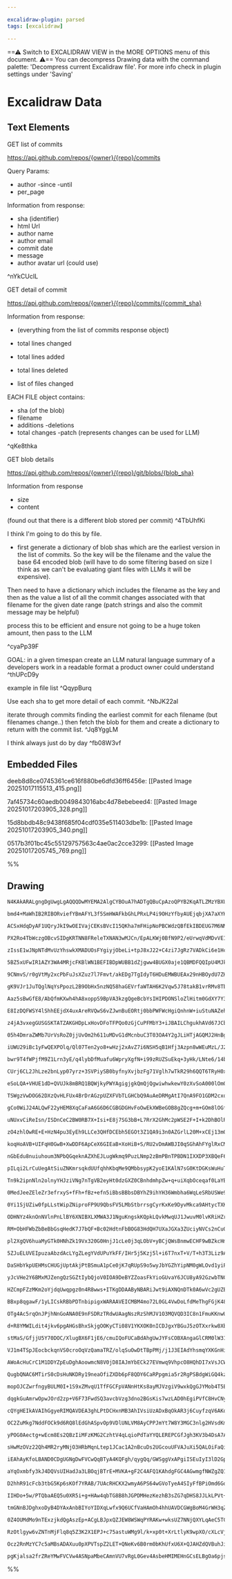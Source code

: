 ```yaml
---

excalidraw-plugin: parsed
tags: [excalidraw]

---
```

==⚠  Switch to EXCALIDRAW VIEW in the MORE OPTIONS menu of this document. ⚠== You can decompress Drawing data with the command palette: 'Decompress current Excalidraw file'. For more info check in plugin settings under 'Saving'


# Excalidraw Data

## Text Elements
GET list of commits

https://api.github.com/repos/{owner}/{repo}/commits

Query Params:
- author
-since
-until
- per_page


Information from response:

- sha (identifier)
- html Url
- author name
- author email
- commit date
- message
- author avatar url (could use)



 ^nYkCUcIL

GET detail of commit

https://api.github.com/repos/{owner}/{repo}/commits/{commit_sha}

Information from response:

- (everything from the list of commits response object)
- total lines changed
- total lines added
- total lines deleted

- list of files changed

EACH FILE object contains:

- sha (of the blob)
- filename
- additions
-deletions
- total changes
-patch (represents changes can be used for LLM)



 ^qKe8thka

GET blob details

https://api.github.com/repos/{owner}/{repo}/git/blobs/{blob_sha}

Information from response

- size
- content

(found out that there is a different blob stored per commit) ^4TbUhfKi

I think I'm going to do this by file.

- first generate a dictionary of blob shas which are the earliest version in the list of commits. So the key will be the filename and the value the base 64 encoded blob (will have to do some filtering based on size I think as we can't be evaluating giant files with LLMs it will be expensive).

Then need to have a dictionary which includes the filename as the key and then as the value a list of all the commit changes associated with that filename for the given date range (patch strings and also the commit message may be helpful)

process this to be efficient and ensure not going to be a huge token amount, then pass to the LLM 


 ^cyaPp39F

GOAL: in a given timespan create an LLM natural language summary of a developers work in a readable format a product owner could understand ^thUPcD9y

example in file list ^QqypBurq

Use each sha to get more detail of each commit. ^NbJK22aI

iterate through commits finding the earliest commit for each filename (but filenames change..)
then fetch the blob for them and create a dictionary to return with the commit list. ^Jq8YggLM

I think always just do by day ^fb08W3vf

## Embedded Files
deeb8d8ce0745361ce616f880be6dfd36ff6456e: [[Pasted Image 20251017115513_415.png]]

7af45734c60aedb0049843016abc4d78ebebeed4: [[Pasted Image 20251017203905_328.png]]

15d8bbdb48c9438f685f04cdf035e511403dbe1b: [[Pasted Image 20251017203905_340.png]]

0517b3f01bc45c55129757563c4ae0ac2cce3299: [[Pasted Image 20251017205745_769.png]]

%%
## Drawing
```compressed-json
N4KAkARALgngDgUwgLgAQQQDwMYEMA2AlgCYBOuA7hADTgQBuCpAzoQPYB2KqATLZMzYBXUtiRoIACyhQ4zZAHoFAc0JRJQgEYA6bGwC2CgF7N6hbEcK4OCtptbErHALRY8RMpWdx8Q1TdIEfARcZgRmBShcZQUebQBGADYEmjoghH0EDihmbgBtcDBQMBKIEm4IUgBFegARTXoABhgADgAZI2IAQXwAFQAtADkERMb6VJLIWEQKwOwojmVgidLM

bmd4+MaWhIB2RIBORviefYBmAFYL3f5SmHWAFkbGhLPRxLP4i9OHzYfbyAUEjqbjXA7aXYHHgXRK7eItFrPHjxAFSBCEZTSbiJLao6xLcSoRqo5hQUhsADWCAAwmx8GxSBUAMTxBCs1krSCaXDYCnKclCDjEWn0xkSMnWZhwXCBbKciAAM0I+HwAGVYMsJIIPPLSeSqQB1YGSbh8QoCMmUhDqmCa9Da8qogWYjjhXJoFHmiBsaXYNT3D3PVH84Rw

ACSxHdqDyAF1UQryJkI9wOEIVajCEKsBVcI15QKha7mFHipNoPBCWdzQBfEkIBDEUG7M6NM4tOEXVGMFjsLhoUadr3d1icQacMTcJLwz4tHg8A4Z5i1dJQBvcBUEMKozTCIUAUWCmWyUYKkyK5tK00J0CwUE5pXKEg4AE0KdSAKrYMNtCAX2sX0sy0fdAEFqHJ3wOZweAARwAaUGAB9M5emwAB5WoeANWCFXvKYKxzUhySoP9zTjL0hDgYhcFXRs

PX2Ro4TbWczgOBcvSIDgKRTNN8FReleTXNAN3wMJCn/EpALKWj0BfN9P2/eUrwqVdMDvVE1jQDYGPBeInl+VieBaB4HiM1EA1QZwWIuV53k+b5dl+XTUSBYgQTQb54gheIDlGYyoXhXZBzLSR0UxO9+yDL18TtYkvT1K0RQZZl2TZJBtx5PkC2FOkkvFcgOClGUsjUr0lRVG07QgB1GxJS1DWNU1av1a0NWvar82EF03UnVEfR5f1J0issQwoiMT

zIssE1wJNpNTdMvUzYhswkXMADUOsFYgiyjObeLi+tpJ8xJ22+C4zi7JgRz7VADkCi6e1HcdCV0/YDgeHhGkORdl2CGj103BBt13YgDwyYrxtRCiqL+ujRkYhEeBYtiyw4ri0F2vi2AE6ThK3L0VPC9AAHE916VAiFJVA2AVVA9H0fQ1GYAAdDgWekWR5CUXA4EIbRVHULRdAMBRAjgNgImANgKFdUhqwUYBRbYOW6YZnIWZZqohCYGBUAABRlab

5BZ5xUFwIR1AZY3WA4MRjcFKBlWN1BEFIBDpWUBB1dZjgww4BUGX0aje1QBMDFQQIpU4MJkC9k3mEkXBUAAChIYrCCVJgAEonekfR8FQd9SHwJ2zYt0hUA4abPZcU3zckBlUAyXBHZrlW1FQaHq5NzJi2iLva7L036GomVUBEfOk70NNiDHsJs+9r380oXpbwqEmyYpqAqZptu1e99m5EUBRud5/mNB0OmRYQMWJalmW5YV6+lYUXfme9zXtb1g3

9CNmvS/r0gVtMy2xcPbFuJsXZuz7l7Fmvt/akEDg7TgIdyT6HDuEMWBUEAx29nHBOydU7ZHToQLOOcoB5wLkXEudcG6V0yNQweTdwG0wMKrDu1F+492YNAv+NDy64GHlEcu49k5T3wDPIQc8YHe3lP7bIqpCBGEJB9eMnAoAADFprKnMkFS8t4egYmuhAMQ2QmDym7A7dwBjlBGIZsQYgyxUR6GyM3GWyYJDVDqA0Zo7ROg9AGMMUY4xeqkAxJmA

gK9VJr1JuTQglNqYsPpozL2B9ObHx5nzNQ58haGEVrfaWTAH6K2Vqw5J78takB1vrRMv8Tb/0ti4a2IDnBgOLjXSB7tq5ezgQHIOyDQ5oIjpg6OsdUDx0TinJaRCM6kHnibXO+dC5tLqXwiuVcGEAMboHZhu92GridlwnhKzB4CJHsIouojhDiNnggee0j5SlzYAAJXCIowkZItZ8UzAgAAEqFLEHptDQjErcSSwEIC9FVLrBUFIfkUDzpoFoVQA

Aaz5sBwGfE8/AbQfmKXwh4hA8xoppS9BpVA3kzgQgeBcbYsIHIPDONSloZlHitm0GdXY7Y3gmVukZRIzkGpoBaLpBIzwLgtCuIkQyHx/hehChiAFqAPi6MgMS7gsUyzxSpIlMU6AWSpQ5OlXkI0hQ6uUvlQqsoSqTWVGqVqFR2pNStEaVyJo0Bmk1XVFqto2p0kdF6Z0khto9S9H1P0sBBoatKCNcMkZ8gTVKFNGa3F5pASzGSiAuB4gbULN1NAg

E8IzDQFWSY4lShhEEjdX4uxAreRVQwS6vZJwnBuEORtj0bbPWFWcHgiQnhnW+iuStuNAZeh3JtUGR4cj5AAheQt14Ca4SkhUOCCAWjqApLgX8Z4y0STncuiQoFwKQRgvBJCKF0KYWwkupSK1CJS23aWgE54zyQHBUTd8MAABSgxajPhaP0TARhqTPiEDAaCMBnwACtmA/mffOgiRFH0lF3S+s8B70CSESNBL9LQ2DKDYAhHg+gFS6zDHuWo4GABC

z4jA3vxegGUSGSKTATZAKGHDpLxHovDFoTFPQo0zGjCuPFMbY3+iJBAILChgukhAVd67JCbrxUW9Ai71KmmOtoY4MIrgMoeDW6E9bzKWQODsDlXK+0tF5Q8flXoXJuSVYkayVw3omR4O9AK9b5VhWxNCPEiwYpOu1TlXVEB9UpXlNyY1WUzV5UlNKK1sjbUVV9TqYLCAXWOY9eWr1qWHV+pqgGzqQa83kt6r6AagYo2QBjWNeN8ZEwIHcSJ1ND50

05h4DmraZWMb7UrVsRoZ0jjUvOm2h611uMDvG1dMcnbuC3T03OA4Y2gJLiHTjAGQMJ2HnBg18ilFOOTh4/EJi/GvmcRTXtFGWMqSbck6iRdEh14dwQFEZU29EmqxSTIQ+XMMln0FpfPJ8s76FPlsUl+pScjy13ghcZ1Zul+16UgjgKCw5DKjtg0ZScEDdhgOoTMyh0doPUAgWJ8Sd7Q+YOgyOWCqaaCg4SqAczUBQDYFEfOHFwi0wTosBsTt2ec9

iUWU29iBc1yFwQEXPOlq/Ql07Ten2yo8+wHzj2xAvZ7i6NSH5qB1Hfj3Azpn8wWEuMzL/J24zk4JLJ6gTQ9JNCs5V3Q/uuB7FqF7G/Zwcu3te8Fxz6Xav8ThGNtKKAavk6iwjuDXnIead4DR5ocnkiGwhwbm0NoABZO5C8uBOmXqvZ7MSlrvfzgk3eP2OZHxPpkgWF9hYg8lgU2WEOn4lKSTD4AcOEdI/gYg4OAzafDOx7g5OePtaE8WCTtnIUKd

bwr9T4fWPjfM9Z1Lrn3yE/q4lybDfMuafu6WpryXgfN+i99zRUZSuEkq+3yHk/LNte6/14b1fpvnHvYKjgq3+Ck627nwdzsGd2VCyHWT/g91R290v391P2F2D35293D0jyTmj3CFjwQI9gT2sHtxTzCBnngVQEzxz2kRZlkTUQUSUVNBq0VDUU0QZnwB0Ue30SIBsQqBMVXEZHuksQIGsVsRIAcRJTLE/1cSYBawhShRhThQRSRVRXRUxWxVxRCT

CUrj6CL2JhLze2bnLyp07yrz+3SVPiySB0byfnyXvjbzFg71Vglh7wTkR29h6QQT6TRyH0xywR/xrlx3xyn2JyHztxv10JsOX3pzsBNxZwD2F253v35xPz3zPwPzF2P0iOl2iNe3l0fxrkCJDlAJiI1y1x1z1wNzaCNzCOZzNy/0txrmt3/xpjtyAKdydhd3ALqUgNgJ9xXHaLZwSMwNDxcGQMkCj2vhj2PDj0QNphwOTxuQIIz2z1z0XjxHNmeV

eSoLQA+VHUE1dD+QVUJk8mBRQ1BQWjkyPWYAgigjgkQmQjQgwiwhwkewY0zXvSoA000lOm0Gc2MmeBOEaDM3hBZU0i2EpRlWswlSODOF2EaA8wFVdW4A7ASD42FWeESDhguGRlKB80VWSGOFOxrWOERm40aF+ACwJHVQyziz1RSkNTHQyhNWylFHNQSyKjlHjBS3tS1EK11C9SyzdV4Ay3y3ZPS2Kz8FK2LBDTLDDSq3JSGmjQFFjQhlKiaxaz6z

TSWgzVwDOG62DXzQvHLFUx4BrDrAGzpUZXFVbTLGHCbQ9AuAeDRMgAtI7QnA9FO1GDM2cxoLiR+je2HS2zHWBknT2zQFPEmALQQ3FFXngwwwgEGE0C/VgjnFwDDGQzAGrFIkhkOxhnJR43BIhLelugu2E2VNKH4juwkzxjLDFkzGnUDIvCDMmBqxKEaAvDYzAFrJKDhOnERM+hRNtJKGcCxM2GzLxM+AhN+CbNTPYlCCgFpE7xol1jYErKu1qhlC

gCo0WiJ24ALQwF22yHEM8XqCaFaA6G6D6CGBGDGHvFoOwEkXWBeGOB8gZQcg+m+GOm8lOGfQgGUG5lNAhHnBWxYlhHBOnAuANK9CyGIFXKFHXO1PQ3SCnXEMhWhVhXhXwERRRTRQxSxRxQvP9ivKjFvKMjODeFbB8haGOnFVMh1M/LgG4AeCBS+FhGOnnEZWIsSBAs9WXK6CeJCnd0XNAqFE4qIm4rkyYwfVRCCB3AoG9Mk2kz3SAjk2jNjPjMTP

uNUxvCiReIsn/ISDnCeC2BW0RB7X+Isi+E8j7SG3bB+L7RrX2GhMc2pWSE2F+I+k2DhBOlRAxMJiOGJKCzii9XJPC0pKENKGi0ymBn8olAKkS2KmS3KjZPtA5Iy25Mal8uan5PisFLLEDS1PK1DUqwjWq2DFlPq0DLY0VEVNmlEwWg6xWjOHWidGBmysLIEAOknA+gOCmzM1tIbQm1BC6vtI4Dm0dJunbAMoMzNIfHWwyNLI2OCr9O3KrOjFKo4w

zO4zhlOwRE+E+HzN4pu3EyEh9LLCe3QHfDCEbh5EGOt3Z1QA9i3n0AZGrlL20M+xCEj13m0CXgoEiUJggBOvJxeouvwSuputQDusCFezL2evOq+zUHetUXkTeW4DeDho0S0UYNBGYNUj4PYOKjMW4PMF4NYP4PsUcS9BEO+VIHEJOLONPUuIvRuOvWUP8AiXUJ+tOv+rGUBrYGurexBvuvBqeoSXZreoeSWJeVYFWLZ1IE+XYm+W2N80BX2OTMOL

koqHoAVB+UIFqH0GwB+XwDDF6ApCeX6GIEaB+XoHiB+S/RU2vDmAWBJI0qSGhAhFYglRxCMmeAOGM3WDbE8nBNGw8xdplXrQcx5ObGSChBhA+F7SSARFlWCn+UJiuEpUCh+MM1GprW8sJBoK1RpFC2SgNSCq5BpNizzvi0iqZOtUTVZJ9QKwyty2aiSvdT5LiqqgSqFK6lFI9Aq36nyqlJoLqzjRKsayriVMqpVOWkYweE1LK03NvVQBLQOP6y4z

nGbEdu8nuiuhoum3NPbQGqeknAZXhEJLugWkmq9PuzLNmp2zBmPBnTPBDN1IXXDP3XBQeF6E0HfEkAVFgkICTNQwfvfU/R/T/QAyAxAzAwg2g1g3o1UpEuIh3XHLLGWoGxOzbBfK2plsu3RjHqLNuyktEkXtkofDkzfo/q/p/utuUmfrLDJSSC01fM9ouF0g2uZS9BM2W20BtJGzbFROOh8lsp5OcziFOzemc0Io+k+By0gA8tNBpUztJJSoSlLo

pILqi2LrCuUegAtSiuZNKmrsqkdUUfqhhKbqMe9QMbbsypK2yoE1KAlN7sG0KtDGKsWuHuTWwbazfWqsnrqqFNzU7ta2u3LRavdUJNhA81sz6t3thNnA3t7EGsJFnFdJ+HGrfTPozJHW233HmvlKQfTJQbWrQe7VscgFRh2twb2pDgOr0SiWLzJgaP5uVDfjZl+zSVr0Bwb1yTMNBxbyKXbxUDUAUAaIlgaPh3sL7xR0H1QRCLCFGXFv7k/2Ki9i

Tn9k2ipnNln2olnyYHJziVNg7nTgVB2eyHt0dzGXZ0CBnhdmhpZw+q+uiXqbOceqaf0LaYB2MM6avhvh6YsMfisIGagCGcdxGcdzGdwAcNgWR2cNRxn3cNmbH3madkWeyGWdWaFHWa3nUC2bJzBr2cTkcAVCOatVObsHOfuquaYBucznIPholpUVKjoNRqYPxhYMMWxtMS4PGx4PwCxokDsUEPlDJrcTkzVo1q1p1r1oNqNpNrNotqtsZvCTUNqY

0MedJeeZEleZr3efrxyS+fFh+fBz+efn5iBbsBBbsDBYhZ9ihYH36Wmbha6WqLeSRbUSWe9hWeBgxc2cxZClxcPwOcJeOa3gadJHJedkpd3mpcWPZzFoRrWKlpmtKdloTsnCBWAsIbQzfTkw/W/V/X/UA2A1A3A0gxgzg3xgeLgflFoeOHDreBxH0pEc5SMucDMyBQ9prZ7VYnBIEd6usgYi5W2F2DnB7TjvRJTbQBeE5SlRMlnGFXWpbXkYnbJM

0Yi1SjUZiw0fpLLstWipZNiproFP9U9QbsFV5LMbStbrrsgCyrKxKe9DyvMkca9AHtycTXKvKa8dVJzESGnoCdnoY31KfSXtaqlSSB8jfJm0tKVSHbiYdOUX/MIpbDszW09Iyeqa5DmpvoWtbIfrnrUsrpVokC/WghaGfGUGUGzz/sQdKGQa4yzNxNzK6rKY8aCdKbwYvsTYgArNvurLPFbLAHrIE6bOfX49RL7c5WbEHeHahLnUndIo8wRjnZ9t

ODHNYz4knOnNVlnPnLlBY6XNIBXLXMWA3J1NguKngskKQpkLQvkMwqUJ1JwuvM0lvKRiHZrSOApUJPbHfKooW20yODehHKeFYhrRaDYtKDAogscGM+grLDM53JFfVs1u1t1v1sNuNtNvNstuwqxic4slvNODeEMjenbEMmOFIp86/I9GTqMhpVRJbHBKOCuHC4tA4q4pCAqs8YwH4va54rvSQzEpQqlnwakwzdkwqGI9I/I8o5UqfvUtJWbU+h/K

RM+ObHFWbZbBeBbGsqHedK7J7bQF+Bc02HdtnFbBOG83HdQH7UXaJGXa3ZUciyNVCs2nCu0YrpirtQPfSqPfrudVPakaqjyxbsMaseFJse7vDUfelNqyKsHtcYVJHs69Y7KG8czV2F/Z2hweasrQMxWzGtW1KH6tkZoP6oSdBF0g+kOBYkHSmv2oe19OvqnVffY3ybo7WvemRAcmQ6LKEw/YgGLJG4xu+rUCYA4Vn0DRZlfhyMgunzJxZhCCLhIU

pl2XgQV6huaMyGTk0HNhZk19Vx320G0HnjJ1cLe0j3qLObV+yBCjQWsBnmwECHF9wBZkcHmF7BlB1iusCCgBEG9iBHUG2Zufn1hoDUL2VbKE4PF/UEDRuZpyVFl+Jzt0V6IHCC3lV4bnZv1+142f17yIQCN5N5CjN4j0GMt9JcILJzt/Rcd5CFXH2bd9R09+6PQV99IDRwD7L7n12U3lD8mgoLjfnp58gDkRRoYOZcOtZbYIkA4Nxq5fxp5cJoqH

5ZJuELUVEIpuzaAbzdAcLYgZLegYVdUPuYkFF/IHr5j5Kzj5l+i6T7nxT+V/T+h3T3Liz9ANdxz63jz7GI9kL5ZlN5Djm8u+5OBppX1t6mwa+Tvevvi3MBN9KkLfH3n71QCd8g+PfOJFAD76lBHksbCWusQuy/IruexdNkrRkxHEKgsEVaGcBgDIpagtQDgGcGpC6xegRMfoP0HUS1AKAZwZQBj1m6zBmcaqDStCEJLso3gmwXtN2kRjNt7K7xGE

DaSHbYkpUEHMsCHUGjUptAkjPtBSmuA1pCe0jK7qRUpS9o5wyJbYGZhYipNM0gWLOvd1yiPc12z3Wkm90ZJJY92X3CxleyB4nsTGZ7Y9laAvag9SgN7AJne3sbQ9+6cPFnmVSR789FoE9TNAcEx4md0Mc9BeiQM1QhNyUyJEyEI02CwdJsEqPIeT2LSBc5w3wXQWUHSZC9Ge2TLDieFnSvpH6VDebg0PBTYAYAuAXWHABYjqIqOanA7J3HZ4MR1q

yJcVHe2Y6BMxMJZengQzSGZtIybQjoV0IOA9DeBYZZoasFkYioGUvaY6JCU8yA92GzwbTNCG5T0UPMMnZQaey2BO0mGntSRpdx2KI05GUUKwQo18EhYHuAVVRg4JLqfCIqO7XRjan3buDfuFoLwdlmbrfdL2oIyoNY1vaQ9JST7YaBEP2yTR32enKql+xWgHBfGYPfxljy64VouMo2GcCZHrTE80AnVQofvQ9DvQSRG1WnufWmpZMQYOTVETRzZ7

HZCmpFZzMKm2oYjdqUwqpgz0n4R8wws+ITKgDDAAByNBARiJwt9iAXNQnDTk0A6wVc2gUZEqBYBbwPYMsZ3gc3d6cBm+CSENgnBpwUBJA5gQYkVCD4P80+qAfqqgEzBB9sir8bQKgFVDKiQoLMKkDrCBAqhcCQfbPvbyD7DxfA5OeoqEHJx9pG4NsNgMfhJaaBk4AY/OAnEYCKiuaggLXmVE4IKjuQ+BKmN7HmZSiJRnEU2BaPJyJ5pRwbP6uGKE

BBxp8qgawF/1yLICskRBbPDTnbipigxWARAAVEICMBM4mo72L0GL4VwDoLfdMeThgFGjK48Ay0daOdE2xfAS0GnHbhDEbi58foiATPAAGhAwxBALWPs2yIEA2kduXZL0UPzFgsYVgGiO2MD5YtWxwQD/mAPJyqBGAaOTuOHBDzJwBi5zUJIsEPzotNw3o6uLskOQewQauAHWFMRCj4A4ACoNMLnjgDkgxAxYCURuK5pTEEAhLcwCQhOahisgzAEQ

OTg4Ac5rqOnJPjhNnGoANA0E9nFSDRzTRdwUAagNszRzShMJV1O3MQVQD3IC8n1FmuKKnwUgpRsoqiQqKupKisJ9udUaAVHFNFCAOo7mvqOgGGi4BOsU0Wc3GQWirRkeW0cnxlCp9KYTol0QEXQGfZ3Rno8CagF3G9ipim49/lXD3FHiIxQfAsTGIeBxi9AiYhpknF7EzjMxYyAwOTlzFMB8x0YmeMghLGiSrR5Yw8ZJQmIcAaxfY+sY2OJzNiTm

d+R8YMWILdit4jkv6pgAHGsBhxSkjgOOKyCTi08V1YKXOK0nICDJgxYBGuJ5zOTXxrkw8Xbl3GhiDx248nPWLolnjAxl45/teIrGCA/QnGPKd6xyJdScxDcO3J+Jqk/j8o0EpOABL1BE4QJM8MCagOf5QTycgcOCeTgQlISUJXsNCVjDdBySrquE/CX6GKhuSSJZEiuJRPlFy9aJ+zBiZGKtAsS7q9sDiQAO4nYSg+/EwSQy1pbKIaCo/egtonRo

stMaS/GfjjU5Y70DOC/XlugBX6F1jE6/cmuIQoFUCaBdAhgUwJYFsCOBXAngaGlCRM0lW31eKZKJlFyjqJIUlUfJIWkF8tRKkymHqLF4aTG+HveATpNJZ6Tmpy4oyffxMmP9HRu9Fca6KsmL5O8zAD0V6KD4OTbUQYzqWAS179S58w0zydGKVQ+SsgfktPAFKCkCJ/pHcLMWFIWl5jp8XkmKWjjilljxJSUqsdYDSm4SMpDsJsU4BfE84UBBU50U

VJ1m4TSpJEocbckqnVS0croOqVzQamaTRZ/olqSuOwDtTBpPMj/j1J3EIAdYhsmqYXKGnHiRpKsmmOeMOmd4f+POUINNPvFp4UBz4/Oa5PfHXU45348XhtPJxbTqIkeHacBLckHTxp9c46TBLOn0Sggl0/AKhPQl3SuZD0v6k9MIlbxiJBUd6RRN1EczV5v0vwP9OYmmwgZ2QEGROLBkt8+J2eASXnhFoxsVi7yBNvgLlqKoiBMlOYeCnUDvhdY2

AWoAcHuCrC1M1DDYZpEuDghAoowmcN8V0jD8IAJmYbECk27EVmwq9VhpcO8HQhDI7xVsJCWbAPkHh8ta7vWjVRLszG/lVdlSTLAhVHBmjf4TowI6Kh9GaWGETnUbo+C/uVIfwZY0CFwjghCIhxjDw/Ioih6iPdxhMMxFxDcAXQRIQKOCaVoTBukcEs5jyGbDqR82aroynk6/lGRaHEUVfRqHM92RrPAYVyM+hmDPaHmetOMKaoC92OzI5Gd9SJio

QugbQNAC6MTirS0cDsHuNKDRy19neaOfiZXDb6pF8QDY6CaRPpgmia5r2RgPSBdgWiGQ4kzxegndy4AHc4UlHPsxunEAhApuMHOXDEQSIswOo+3ncxZouK3FHilid3K/Fs5CAfinAoEugHBLb5oSkQOEsWCRLyc0SwOGLLiVLQElPoS6MgJSVKzE4TvKiFkpf6IJcl5IfJYUpbwsJp4Y8MpaSAqXI1KClYeBfDKZZIzRRUAHGcYnRnmImA3LE5ez

mopOJCZwrfngyBULM0I+1S9xZMvqU1TfFGCFpVANnHtKs8ayMJVzgiV9wxkQgGJYMob4T5ElYyigBMrSXTLMlwQOZVs0Th5KClC+FZSUvWVLRylQoB+csXmbcA8BmDAgY8IVrECy043CQD8izw8AwwzAA0BSD9hdBNAq0IwPgESAcAqMygKoDysoan9A4HsKtusBOC+03oyIfTENk+hXAjK7nCEO8E5QrZyuNpA7pmWOBeQPi0IMzBCRPrx1yV13

dqgkGuAmrwOpwJOrd2zp+V6F73FwdSQ3avcbVzg3dno2BGsKis7wzLAD0hEgiPVfC8HvCNyo90whTjUaPD1jBuNmsyPDMGj1wBUY5Fki9IQNkRJTZrSFgikfPVyGQc4OiNOEM8CO71oPSG2RxTQsw7GLeOwZF+nJiww4Y8MBGIjCRjIwUZqMtGGBteErYsYSgS1TkbDCGFMRAorEfkYmoqZCjMmvlaiHly45gV1ye7KNRUCWgIBEUxAFoGIAYijY

cQYgHEIkAVAIhGgyeRIMQAVDEA3ghLPtDCHxnMB3AhIVsiUzADxBqOkAR3j6CuyfzqV6AKoBBjgBUYRA0EAVSAvWGQAyUGwJ2l8D4w1p3ot0T4F1XMgQkdglwU4PCHWr7AmGaq0oRCARKolsFUIPMnKiu49p2UeChyO2DMyyCLBZCu7hQpXaBV12L3U1E6vLp2qgRbg91ZyXBE8lAeOdHhR4KCFRgQhD7SNKGrlImKohEiuxbELVK1AE1diokTRU

OC2ZuMkg7NddFOCk9d6RQ8lEdGhASpvOp9VDlUNLVM8AyCPPJmYt7W8Y3MGC3nlg2HVsdKmY6o5RUCwDTQfAuzVwqAXnyVKI+Tm/QC5qVkq4PN2ywfr2m0x7DUSYJBEEwz1WJpGW4/Q5TU2OWoz0As/DGUTwuXYzEt0AZ9bcvNz3L5FkAR5YzJP4gRMAzm5FS6P82bwCVOA5+dLU2JkriFH8sbmQIkA1rcM+GQjMRlIzkZKM0EGjHRmAWPEBuC3d

yPOG0Aectg+wEcm8Es2QBzIiMFzKMG2CzhtV4qLqioPdTaYYQLEREPCGfJgh3KV3b4DsA7AsR5tMIPlJapsFhYqF+M2hb8NsFaNnVgIqum6trpsKuS3q89iD14XXt+FvGwRSGufaiLjNb7aIXltR5YjGMe4BNf+z1ItcqoGQkLvVwZTkjomh3FsBoqGobV+Mc4PRfpsMWsjahwm2juYrQU5kbSM2gXnz3B2C8OOqIbjthxrKyd4MjZM8M2X45xAh

sHwMzOVz22Qh4MR2ryMNjO3HRbMqnLtep1JCac1A2nBcuDs2UGcouUFVAJuXi5QALOiFaQihVkLoUFCWFd8o5zwp7BYQ+Cr4CtiHZcpUmtWKrtd386Qg3aDkc3dNuIGzDIAkXIzsoCSFxd5q4hWlfSsZXMqFQrK9lZyu5W8r+VBu3LlGGcAvBEYn0ZsPpWlXU8cN6GXzlaU4YSpvIfGMkb8GrTw6Fdxy3rtGr4rdAi9iGUSqBSG6SUOOr65regAQ

iEAhAyKfoLBAND0CDgUGNgDwFVCwQqBTyA4KQFgh/qygQq/GWSggVxAPgiISEuIyI3lD2Gp2d4m2EhLtUTIa646Gqq4ZAokmn0XtM8D4wHaDV3xLbi2GW3ipq0gPcjVauahOCGNLqmheo0dV/DbV9+l7cxre1+qwR/3LBT6pY31UA1AioNVDwE1A7nG4a0qkmjnXg7xNOYKoFJux4I7k1hmJOqpp6qHc/iSm9TYcHaofBLgo7NJnprp3VDCd5akH

aYqOxmbfy3kJ4DQVsUIHadJa3LBOqjBTrE+MVKA+gF2C4AFQ1KAhdgFGC4AGwmgfNWZgZQ1tMl2AB4MQE5SLrZDDYKeiSCvV31Jgt6+9X0OELkhqKLHWvYRxAgx6oABoZFCVuggGhQgRMKjKqB+T9BJAVGBUKhGH1NK+4Iq91KLqBTzhvgS24VHyLYY0Ua0xqoyKBs5SzheGaq0itZD8jWkzu1BptrhoNU0osSf5RlEd1hC7bLtlG5/U9qYV3bN2

D2hhR91cFcb3tbG5Kp6sKOf7YRAB/7UAcRHCKX2wmyA6PS64wGVoTyeA4SIyFfBPiOmd6GovdTfBMdz0S4IFC3XwKi1dPYUZfQw6GaeOZBiACTsoMGQtgGBzYgWXoMOLphnHTZb7xYMDjb+7B8Ql8GXWaBNAxATQCZGwBvQ2wCoMigqEJLYBD1rYC4AgCYa6RWwpxtkJoF1BKGK1JQVQw+uMSaGX1TW3Q3MY+AG1oIjBfAM+GICJAs8xAQYPyEsg

IIHDo+5w/PTQbaAEQ5u0XR5i+g+HAw4qbTG8B8hJGPDMHezKezhB3sZG7qDHS8JJLkLPVt+gEVkcf10aMjd+57SPxYUf7WN3+iEV9qhEBDftlRsUnY340FVQDYayIQ0eL3j01SqoNoyjxk2UiGIce+cJTozWGVMDNI8lF8DeA9okSeOogwZqMVGaI1/Qig5mThifAkScIQHnQa64MGNjS5bYxUF2MzrXVHBiAENm4yaAzgtx+IJoEkMXBsAVwE4I

tmGNnBJDghxoDyB4DYAxAnbBIYoYIDXqLwfx9Q6UCfVaHAmOh4hhUAVDCGWgBoM4GrWH3qZhtvAKfdpnehMMngvaBlPAsfaO1XghkcM5nowaYLHMHh9QYQsP3ELqUaRpk1Ru+H2raNdJXIy/q5PMLXth7co+ws+2lHvt3Gv7WKfy0Sm+6gmlxhabRFg6bNEO6Re+CVOGkuM2B5bYykB4ZqD9OpzRRpveCOQYjKHYtS6eIP+kZju5jkaZutMMRbTb

0Z4OUMdMo9nTExzjkdQgAszEp+ACgLBJpxQZJEW8WSWqPYRAKw+wksUZ7NNjQXYLqAeC5TCQs6wqIqF/vjDMRp7KYtiM9yMLxOXJbzlWMqxBluuWCs7lYhOU3YwZmKsitEFzCwQBgswA4LCF+2dzKItVan5xKl+aSrfm7E02YkcABNEzRwA4A6oDhF7ugC29rwVEUgFxFuAMASEFAKjGycnPXbCWCoMQC0BWDGIRAVqMMKuH0Dqgb9o5p7oUEsuE

RzOtlgyw6vZNTnMjFlq8q5Z3K2X1EPJ+c75astuWMg9l/k+xp0t+XrLtlyK9wpXO/cXLcVjIE8jXNd1nLsV8K/oFQibmkRj6sKwFYyDqIKLaNKi1laKvq7ArA/CWkjUqv+XqrGQL6jRbOUxWqrNliK0IkL2CUOu5TFKzlb3A9derfXRjE8VCuNXOr+gASlLF6APEsoE11K/oHURNZ0rdoQslVCfUqhkUrVNQUfVbDuHl9SQHS5evJAqhnw2IHyOo

Ocz2RnMzYC7c5aMBsADAXuu0pXPVTspZ2LET+QNeKv6B0rm0bKhUfxU6X+QJAHZdQVBuhJiA6oa+HFpEUkAs8CYhAENaRX46EbRl16xACox0g5MpAZQNyCThGYOJ5wjifRQ4kvALgUbL0C8mUBpgZQswAm7gCJuyreAQ58lHyKJDspqWP17K/Ii9R5WoC/VyAy8jKXK7JIYBLJdJBJXCEiAuZmW6UFdziXatdjc2NzmVuccBlVIUgIMCrga3UQWt

pgKjalsa2frZReYMwFVCVw4ASNpaMbeCAmnVU7vRgL0Gev4AsbeHMIMEHnGCsELBgOa6pjsUgX7Nb7AwKqHSA+3XzKMScl0GdsIBXbdIIE8mXADiRZz4QDcimWrBAA==
```
%%